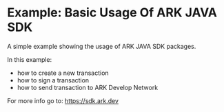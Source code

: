# Example: Basic Usage Of ARK JAVA SDK

A simple example showing the usage of ARK JAVA SDK packages. 

In this example:
- how to create a new transaction
- how to sign a transaction
- how to send transaction to ARK Develop Network


For more info go to: https://sdk.ark.dev
